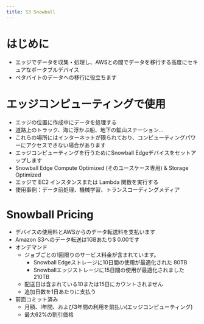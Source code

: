 ```yaml
---
title: S3 Snowball
---
```


# はじめに

- エッジでデータを収集・処理し、AWSとの間でデータを移行する高度にセキュアなポータブルデバイス
- ペタバイトのデータへの移行に役立ちます

# エッジコンピューティングで使用

- エッジの位置に作成中にデータを処理する
- 道路上のトラック、海に浮かぶ船、地下の鉱山ステーション...
- これらの場所にはインターネットが限られており、コンピューティングパワーにアクセスできない場合があります
- エッジコンピューティングを行うためにSnowball Edgeデバイスをセットアップします
- Snowball Edge Compute Optimized (そのユースケース専用) & Storage Optimized
- エッジで EC2 インスタンスまたは Lambda 関数を実行する
- 使用事例：データ前処理、機械学習、トランスコーディングメディア

# Snowball Pricing

- デバイスの使用料とAWSからのデータ転送料を支払います
- Amazon S3へのデータ転送は1GBあたり$ 0.00です
- オンデマンド
  - ジョブごとの1回限りのサービス料金が含まれています。
    - Snowball Edgeストレージに10日間の使用が最適化された 80TB
    - Snowballエッジストレージに15日間の使用が最適化されました 210TB
  - 配送日は含まれている10または15日にカウントされません
  - 追加日数を1日あたりに支払う
- 前面コミット済み
  - 月額、I年間、および3年間の利用を前払い(エッジコンピューティング)
  - 最大62%の割引価格
